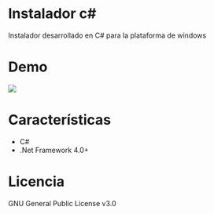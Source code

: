 # Instalador c#
Instalador desarrollado en C# para la plataforma de windows

<h1>Demo</h1>
<img src="https://dl.dropboxusercontent.com/s/lw9oq0dptbbdb7d/5.png"></img>
<h1>Características</h1>
<ul>
  <li>C#</li>
  <li>.Net Framework 4.0+</li>
</ul>
<h1>Licencia</h1>
GNU General Public License v3.0

